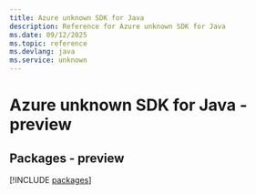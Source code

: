 ```yaml
---
title: Azure unknown SDK for Java
description: Reference for Azure unknown SDK for Java
ms.date: 09/12/2025
ms.topic: reference
ms.devlang: java
ms.service: unknown
---
```

# Azure unknown SDK for Java - preview
## Packages - preview
[!INCLUDE [packages](unknown-index.md)]